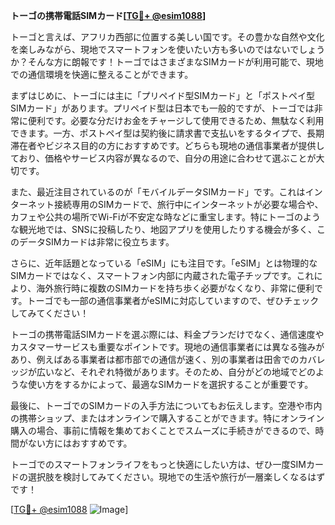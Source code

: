 **トーゴの携帯電話SIMカード[[TG💪+ @esim1088](https://t.me/s/esim1088)]**

トーゴと言えば、アフリカ西部に位置する美しい国です。その豊かな自然や文化を楽しみながら、現地でスマートフォンを使いたい方も多いのではないでしょうか？そんな方に朗報です！トーゴではさまざまなSIMカードが利用可能で、現地での通信環境を快適に整えることができます。

まずはじめに、トーゴには主に「プリペイド型SIMカード」と「ポストペイ型SIMカード」があります。プリペイド型は日本でも一般的ですが、トーゴでは非常に便利です。必要な分だけお金をチャージして使用できるため、無駄なく利用できます。一方、ポストペイ型は契約後に請求書で支払いをするタイプで、長期滞在者やビジネス目的の方におすすめです。どちらも現地の通信事業者が提供しており、価格やサービス内容が異なるので、自分の用途に合わせて選ぶことが大切です。

また、最近注目されているのが「モバイルデータSIMカード」です。これはインターネット接続専用のSIMカードで、旅行中にインターネットが必要な場合や、カフェや公共の場所でWi-Fiが不安定な時などに重宝します。特にトーゴのような観光地では、SNSに投稿したり、地図アプリを使用したりする機会が多く、このデータSIMカードは非常に役立ちます。

さらに、近年話題となっている「eSIM」にも注目です。「eSIM」とは物理的なSIMカードではなく、スマートフォン内部に内蔵された電子チップです。これにより、海外旅行時に複数のSIMカードを持ち歩く必要がなくなり、非常に便利です。トーゴでも一部の通信事業者がeSIMに対応していますので、ぜひチェックしてみてください！

トーゴの携帯電話SIMカードを選ぶ際には、料金プランだけでなく、通信速度やカスタマーサービスも重要なポイントです。現地の通信事業者には異なる強みがあり、例えばある事業者は都市部での通信が速く、別の事業者は田舎でのカバレッジが広いなど、それぞれ特徴があります。そのため、自分がどの地域でどのような使い方をするかによって、最適なSIMカードを選択することが重要です。

最後に、トーゴでのSIMカードの入手方法についてもお伝えします。空港や市内の携帯ショップ、またはオンラインで購入することができます。特にオンライン購入の場合、事前に情報を集めておくことでスムーズに手続きができるので、時間がない方にはおすすめです。

トーゴでのスマートフォンライフをもっと快適にしたい方は、ぜひ一度SIMカードの選択肢を検討してみてください。現地での生活や旅行が一層楽しくなるはずです！

[[TG💪+ @esim1088](https://t.me/s/esim1088) ![Image](https://i.postimg.cc/Y0z9fWf4/image.png)]